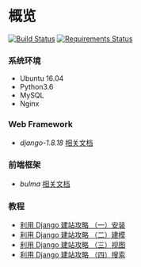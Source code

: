 # 概览
[![Build Status](https://travis-ci.org/edison7500/dugong.svg?branch=master)](https://travis-ci.org/edison7500/dugong)
[![Requirements Status](https://requires.io/github/edison7500/dugong/requirements.svg?branch=master)](https://requires.io/github/edison7500/dugong/requirements/?branch=master)

### 系统环境
* Ubuntu 16.04
* Python3.6
* MySQL
* Nginx


### Web Framework
* *django-1.8.18* [相关文档](https://docs.djangoproject.com/en/1.8/)


### 前端框架
* *bulma* [相关文档](https://bulma.io/)


### 教程
* [利用 Django 建站攻略 （一）安装](https://jiaxin.im/blog/li-yong-django-jian-zhan-gong/)
* [利用 Django 建站攻略 （二）建模](https://jiaxin.im/blog/li-yong-django-jian-zhan-gon-1/)
* [利用 Django 建站攻略 （三）视图](https://jiaxin.im/blog/li-yong-django-jian-zhan-gon-2/)
* [利用 Django 建站攻略 （四）搜索](https://jiaxin.im/blog/li-yong-django-jian-zhan-gon-3/)
